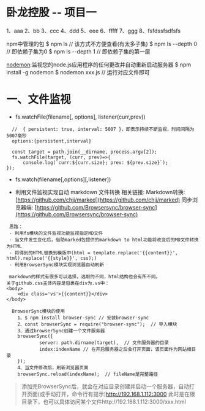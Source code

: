 # 卧龙控股 -- 项目一


1、aaa
2、bb
3、ccc
4、ddd
5、eee
6、fffff
7、ggg
8、fsfdssfsdfsfs

npm中管理的包
  $ npm ls   // 该方式不方便查看(有太多子集)
  $ npm ls --depth 0  // 即依赖子集为0
  $ npm ls --depth 1  // 即依赖子集的第一层

[nodemon](https://github.com/remy/nodemon):监视您的node.js应用程序的任何更改并自动重新启动服务器
  $ npm install -g nodemon
  $ nodemon xxx.js  // 运行对应文件即可


# 一、文件监视
- fs.watchFile(filename[, options], listener(curr,prev))
```
  //  { persistent: true, interval: 5007 }，即表示持续不断监视，时间间隔为5007毫秒
  options:{persistent,interval}

  const target = path.join(__dirname, process.argv[2]);
  fs.watchFile(target, (curr, prev)=>{
      console.log(`curr:${curr.size}; prev: ${prev.size}`);
});
```

- fs.watch(filename[,options][,listener])

- 利用文件监视实现自动 markdown 文件转换
相关链接: 
Markdown转换: [https://github.com/chjj/marked](https://github.com/chjj/marked)
同步浏览器端: [https://github.com/Browsersync/browser-sync](https://github.com/Browsersync/browser-sync)
 ```
  思路：
  - 利用fs模块的文件监视功能监视指定MD文件
  - 当文件发生变化后，借助marked包提供的markdown to html功能将改变后的MD文件转换为HTML
  - 将得到的HTML替换到模版中(html = template.replace('{{content}}', html).replace('{{style}}', css);)
  - 利用BrowserSync模块实现浏览器自动刷新 
```
```
 markdown的样式有很多可以选择，选取的不同，html结构也会有所不同。
关于github.css主体内容是包裹在div为.vs中：
<body>
    <div class='vs'>{{content}}</div>
</body>
```
```
  BrowserSync模块的使用
    1、$ npm install browser-sync // 安装browser-sync
    2、const browserSync = require("browser-sync");  // 导入模块
    3、通过browserSync创建一个文件服务器
    browserSync({
            server: path.dirname(target),  // 文件服务器的目录
            index:indexName // 在开启服务器之后会打开页面，该页面作为网站根目录
    });
    4、当文件修改后，刷新浏览器页面
    browserSync.reload(indexName);  // fileName是完整路径
```
  > 添加完BrowserSync后，就会在对应目录创建并启动一个服务器，自动打开页面(或手动打开，命令行有提示)http://192.168.1.112:3000 此时是在根目录下，也可以具体访问某个文件http://192.168.1.112:3000/xxx.html
